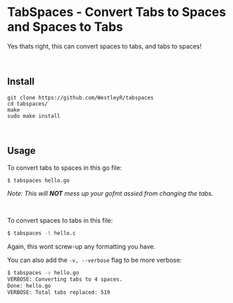 # TabSpaces - Convert Tabs to Spaces and Spaces to Tabs

Yes thats right, this can convert spaces to tabs, and tabs to spaces!

<br>

## Install

```
git clone https://github.com/WestleyR/tabspaces
cd tabspaces/
make
sudo make install
```

<br>

## Usage

To convert tabs to spaces in this go file:

```bash
$ tabspaces hello.go
```

*Note: This will **NOT** mess up your gofmt assied from changing the tabs.*

<br>

To convert spaces to tabs in this file:

```bash
$ tabspaces -t hello.c
```

Again, this wont screw-up any formatting you have.

You can also add the `-v, --verbose` flag to be more verbose:

```bash
$ tabspaces -v hello.go 
VERBOSE: Converting tabs to 4 spaces.
Done: hello.go
VERBOSE: Total tabs replaced: 519
```

<br>
